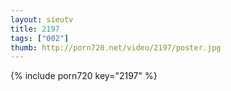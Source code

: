 ```yaml
--- 
layout: sieutv
title: 2197
tags: ["002"]
thumb: http://porn720.net/video/2197/poster.jpg
---
```

{% include porn720 key="2197" %} 
